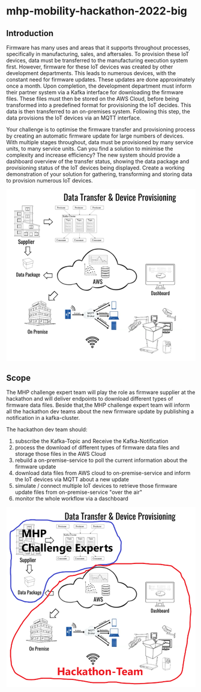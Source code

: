 # mhp-mobility-hackathon-2022-big

## Introduction
Firmware has many uses and areas that it supports throughout processes, specifically in manufacturing, sales,
and aftersales. To provision these IoT devices, data must be transferred to the manufacturing execution system
first. However, firmware for these IoT devices was created by other development departments. This leads to
numerous devices, with the constant need for firmware updates. These updates are done approximately once a
month. Upon completion, the development department must inform their partner system via a Kafka interface
for downloading the firmware files. These files must then be stored on the AWS Cloud, before being transformed
into a predefined format for provisioning the IoT decides. This data is then transferred to an on-premises system.
Following this step, the data provisions the IoT devices via an MQTT interface.

Your challenge is to optimise the firmware transfer and provisioning process by creating an automatic firmware
update for large numbers of devices. With multiple stages throughout, data must be provisioned by many service
units, to many service units. Can you find a solution to minimise the complexity and increase efficiency? The new
system should provide a dashboard overview of the transfer status, showing the data package and provisioning
status of the IoT devices being displayed. Create a working demonstration of your solution for gathering, transforming and storing data to provision numerous IoT devices.

![image info](./pictures/bigpicture.png)

## Scope
The MHP challenge expert team will play the role as firmware supplier at the hackathon and will deliver endpoints to download different types of firmware data files. Beside that,the MHP challenge expert team will inform all the hackathon dev teams about the new firmware update by publishing a notification in a kafka-cluster.

The hackathon dev team should:

1. subscribe the Kafka-Topic and Receive the Kafka-Notification
2. process the download of different types of firmware data files and storage those files in the AWS Cloud
3. rebuild a on-premise-service to poll the current information about the firmware update
4. download data files from AWS cloud to on-premise-service and inform the IoT devices via MQTT about a new update
5. simulate / connect multiple IoT devices to retrieve those firmware update files from on-premise-service "over the air"
6. monitor the whole workflow via a daschboard

![image info](./pictures/scope.png)
